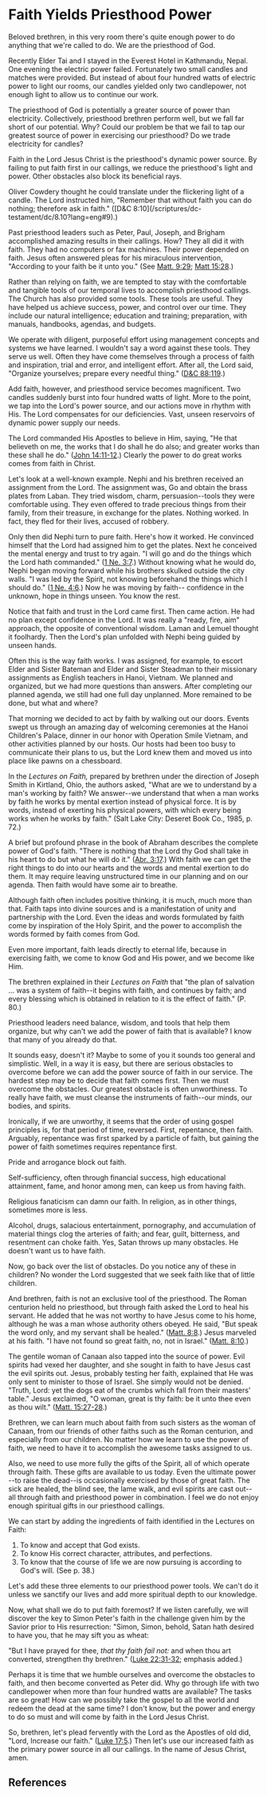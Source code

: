 # Faith Yields Priesthood Power

Beloved brethren, in this very room there's quite enough power to do anything
that we're called to do. We are the priesthood of God.

Recently Elder Tai and I stayed in the Everest Hotel in Kathmandu, Nepal. One
evening the electric power failed. Fortunately two small candles and matches
were provided. But instead of about four hundred watts of electric power to
light our rooms, our candles yielded only two candlepower, not enough light to
allow us to continue our work.

The priesthood of God is potentially a greater source of power than
electricity. Collectively, priesthood brethren perform well, but we fall far
short of our potential. Why? Could our problem be that we fail to tap our
greatest source of power in exercising our priesthood? Do we trade electricity
for candles?

Faith in the Lord Jesus Christ is the priesthood's dynamic power source. By
failing to put faith first in our callings, we reduce the priesthood's light
and power. Other obstacles also block its beneficial rays.

Oliver Cowdery thought he could translate under the flickering light of a
candle. The Lord instructed him, "Remember that without faith you can do
nothing; therefore ask in faith." ([D&amp;C 8:10](/scriptures/dc-
testament/dc/8.10?lang=eng#9).)

Past priesthood leaders such as Peter, Paul, Joseph, and Brigham accomplished
amazing results in their callings. How? They all did it with faith. They had
no computers or fax machines. Their power depended on faith. Jesus often
answered pleas for his miraculous intervention, "According to your faith be it
unto you." (See [Matt. 9:29](/scriptures/nt/matt/9.29?lang=eng#28); [Matt
15:28](/scriptures/nt/matt/15.28?lang=eng#27).)

Rather than relying on faith, we are tempted to stay with the comfortable and
tangible tools of our temporal lives to accomplish priesthood callings. The
Church has also provided some tools. These tools are useful. They have helped
us achieve success, power, and control over our time. They include our natural
intelligence; education and training; preparation, with manuals, handbooks,
agendas, and budgets.

We operate with diligent, purposeful effort using management concepts and
systems we have learned. I wouldn't say a word against these tools. They serve
us well. Often they have come themselves through a process of faith and
inspiration, trial and error, and intelligent effort. After all, the Lord
said, "Organize yourselves; prepare every needful thing." ([D&amp;C
88:119](/scriptures/dc-testament/dc/88.119?lang=eng#118).)

Add faith, however, and priesthood service becomes magnificent. Two candles
suddenly burst into four hundred watts of light. More to the point, we tap
into the Lord's power source, and our actions move in rhythm with His. The
Lord compensates for our deficiencies. Vast, unseen reservoirs of dynamic
power supply our needs.

The Lord commanded His Apostles to believe in Him, saying, "He that believeth
on me, the works that I do shall he do also; and greater works than these
shall he do." ([John 14:11-12](/scriptures/nt/john/14.11-12?lang=eng#10).)
Clearly the power to do great works comes from faith in Christ.

Let's look at a well-known example. Nephi and his brethren received an
assignment from the Lord. The assignment was, Go and obtain the brass plates
from Laban. They tried wisdom, charm, persuasion--tools they were comfortable
using. They even offered to trade precious things from their family, from
their treasure, in exchange for the plates. Nothing worked. In fact, they fled
for their lives, accused of robbery.

Only then did Nephi turn to pure faith. Here's how it worked. He convinced
himself that the Lord had assigned him to get the plates. Next he conceived
the mental energy and trust to try again. "I will go and do the things which
the Lord hath commanded." ([1 Ne. 3:7](/scriptures/bofm/1-ne/3.7?lang=eng#6).)
Without knowing what he would do, Nephi began moving forward while his
brothers skulked outside the city walls. "I was led by the Spirit, not knowing
beforehand the things which I should do." ([1 Ne.
4:6](/scriptures/bofm/1-ne/4.6?lang=eng#5).) Now he was moving by faith--
confidence in the unknown, hope in things unseen. You know the rest.

Notice that faith and trust in the Lord came first. Then came action. He had
no plan except confidence in the Lord. It was really a "ready, fire, aim"
approach, the opposite of conventional wisdom. Laman and Lemuel thought it
foolhardy. Then the Lord's plan unfolded with Nephi being guided by unseen
hands.

Often this is the way faith works. I was assigned, for example, to escort
Elder and Sister Bateman and Elder and Sister Steadman to their missionary
assignments as English teachers in Hanoi, Vietnam. We planned and organized,
but we had more questions than answers. After completing our planned agenda,
we still had one full day unplanned. More remained to be done, but what and
where?

That morning we decided to act by faith by walking out our doors. Events swept
us through an amazing day of welcoming ceremonies at the Hanoi Children's
Palace, dinner in our honor with Operation Smile Vietnam, and other activities
planned by our hosts. Our hosts had been too busy to communicate their plans
to us, but the Lord knew them and moved us into place like pawns on a
chessboard.

In the _Lectures on Faith,_ prepared by brethren under the direction of Joseph
Smith in Kirtland, Ohio, the authors asked, "What are we to understand by a
man's working by faith? We answer--we understand that when a man works by
faith he works by mental exertion instead of physical force. It is by words,
instead of exerting his physical powers, with which every being works when he
works by faith." (Salt Lake City: Deseret Book Co., 1985, p. 72.)

A brief but profound phrase in the book of Abraham describes the complete
power of God's faith. "There is nothing that the Lord thy God shall take in
his heart to do but what he will do it." ([Abr.
3:17](/scriptures/pgp/abr/3.17?lang=eng#16).) With faith we can get the right
things to do into our hearts and the words and mental exertion to do them. It
may require leaving unstructured time in our planning and on our agenda. Then
faith would have some air to breathe.

Although faith often includes positive thinking, it is much, much more than
that. Faith taps into divine sources and is a manifestation of unity and
partnership with the Lord. Even the ideas and words formulated by faith come
by inspiration of the Holy Spirit, and the power to accomplish the words
formed by faith comes from God.

Even more important, faith leads directly to eternal life, because in
exercising faith, we come to know God and His power, and we become like Him.

The brethren explained in their _Lectures on Faith_ that "the plan of
salvation ... was a system of faith--it begins with faith, and continues by
faith; and every blessing which is obtained in relation to it is the effect of
faith." (P. 80.)

Priesthood leaders need balance, wisdom, and tools that help them organize,
but why can't we add the power of faith that is available? I know that many of
you already do that.

It sounds easy, doesn't it? Maybe to some of you it sounds too general and
simplistic. Well, in a way it is easy, but there are serious obstacles to
overcome before we can add the power source of faith in our service. The
hardest step may be to decide that faith comes first. Then we must overcome
the obstacles. Our greatest obstacle is often unworthiness. To really have
faith, we must cleanse the instruments of faith--our minds, our bodies, and
spirits.

Ironically, if we are unworthy, it seems that the order of using gospel
principles is, for that period of time, reversed. First, repentance, then
faith. Arguably, repentance was first sparked by a particle of faith, but
gaining the power of faith sometimes requires repentance first.

Pride and arrogance block out faith.

Self-sufficiency, often through financial success, high educational
attainment, fame, and honor among men, can keep us from having faith.

Religious fanaticism can damn our faith. In religion, as in other things,
sometimes more is less.

Alcohol, drugs, salacious entertainment, pornography, and accumulation of
material things clog the arteries of faith; and fear, guilt, bitterness, and
resentment can choke faith. Yes, Satan throws up many obstacles. He doesn't
want us to have faith.

Now, go back over the list of obstacles. Do you notice any of these in
children? No wonder the Lord suggested that we seek faith like that of little
children.

And brethren, faith is not an exclusive tool of the priesthood. The Roman
centurion held no priesthood, but through faith asked the Lord to heal his
servant. He added that he was not worthy to have Jesus come to his home,
although he was a man whose authority others obeyed. He said, "But speak the
word only, and my servant shall be healed." ([Matt.
8:8](/scriptures/nt/matt/8.8?lang=eng#7).) Jesus marveled at his faith. "I
have not found so great faith, no, not in Israel." ([Matt.
8:10](/scriptures/nt/matt/8.10?lang=eng#9).)

The gentile woman of Canaan also tapped into the source of power. Evil spirits
had vexed her daughter, and she sought in faith to have Jesus cast the evil
spirits out. Jesus, probably testing her faith, explained that He was only
sent to minister to those of Israel. She simply would not be denied. "Truth,
Lord: yet the dogs eat of the crumbs which fall from their masters' table."
Jesus exclaimed, "O woman, great is thy faith: be it unto thee even as thou
wilt." ([Matt. 15:27-28](/scriptures/nt/matt/15.27-28?lang=eng#26).)

Brethren, we can learn much about faith from such sisters as the woman of
Canaan, from our friends of other faiths such as the Roman centurion, and
especially from our children. No matter how we learn to use the power of
faith, we need to have it to accomplish the awesome tasks assigned to us.

Also, we need to use more fully the gifts of the Spirit, all of which operate
through faith. These gifts are available to us today. Even the ultimate power
--to raise the dead--is occasionally exercised by those of great faith. The
sick are healed, the blind see, the lame walk, and evil spirits are cast out--
all through faith and priesthood power in combination. I feel we do not enjoy
enough spiritual gifts in our priesthood callings.

We can start by adding the ingredients of faith identified in the Lectures on
Faith:

  1. To know and accept that God exists. 
  2. To know His correct character, attributes, and perfections. 
  3. To know that the course of life we are now pursuing is according to God's will. (See p. 38.) 

Let's add these three elements to our priesthood power tools. We can't do it
unless we sanctify our lives and add more spiritual depth to our knowledge.

Now, what shall we do to put faith foremost? If we listen carefully, we will
discover the key to Simon Peter's faith in the challenge given him by the
Savior prior to His resurrection: "Simon, Simon, behold, Satan hath desired to
have you, that he may sift you as wheat:

"But I have prayed for thee, _that thy faith fail not:_ and when thou art
converted, strengthen thy brethren." ([Luke
22:31-32](/scriptures/nt/luke/22.31-32?lang=eng#30); emphasis added.)

Perhaps it is time that we humble ourselves and overcome the obstacles to
faith, and then become converted as Peter did. Why go through life with two
candlepower when more than four hundred watts are available? The tasks are so
great! How can we possibly take the gospel to all the world and redeem the
dead at the same time? I don't know, but the power and energy to do so must
and will come by faith in the Lord Jesus Christ.

So, brethren, let's plead fervently with the Lord as the Apostles of old did,
"Lord, Increase our faith." ([Luke
17:5](/scriptures/nt/luke/17.5?lang=eng#4).) Then let's use our increased
faith as the primary power source in all our callings. In the name of Jesus
Christ, amen.

## References

